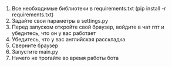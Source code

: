 1) Все необходимые библиотеки в requirements.txt (pip install -r requirements.txt)
2) Задайте свои параметры в settings.py
3) Перед запуском откройте свой браузер, войдите в чат гпт и убедитесь, что он у вас работает
4) Убедитесь, что у вас английская расскладка
6) Сверните браузер
7) Запустите main.py
8) Ничего не трогайте во время работы бота
